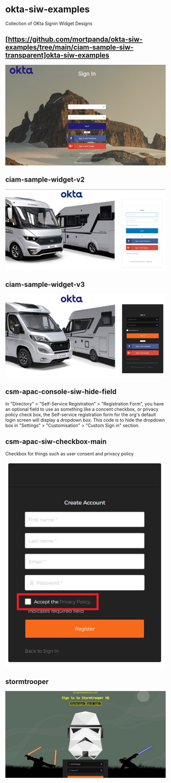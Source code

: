 # okta-siw-examples
Collection of OKta Signin Widget Designs

## [https://github.com/mortpanda/okta-siw-examples/tree/main/ciam-sample-siw-transparent]okta-siw-examples <br>
<img src="/ciam-sample-siw-transparent/Capture.PNG" alt="drawing" width="600"/>

## ciam-sample-widget-v2 <br>
<img src="/ciam-sample-widget-v2/screenshot-1.PNG" alt="drawing" width="600"/>

## ciam-sample-widget-v3 <br>
<img src="/ciam-sample-widget-v3/screenshot-1.png" alt="drawing" width="600"/>

## csm-apac-console-siw-hide-field <br>
In "Directory" > "Self-Service Registration" > "Registration Form", you have an optional field to use as something like a concent checkbox, or privacy policy check box, the Self-service registration form for the org's default login screen will display a dropdown box.
This code is to hide the dropdown box in "Settings" > "Customisation" > "Custom Sign in" section.

## csm-apac-siw-checkbox-main <br>
Checkbox for things such as user consent and privacy policy

<img src="/csm-apac-siw-checkbox-main/checkbox.png" alt="drawing" width="600"/>

## stormtrooper
<img src="/stormtrooper/stormtrooper.png" alt="drawing" width="600"/>
